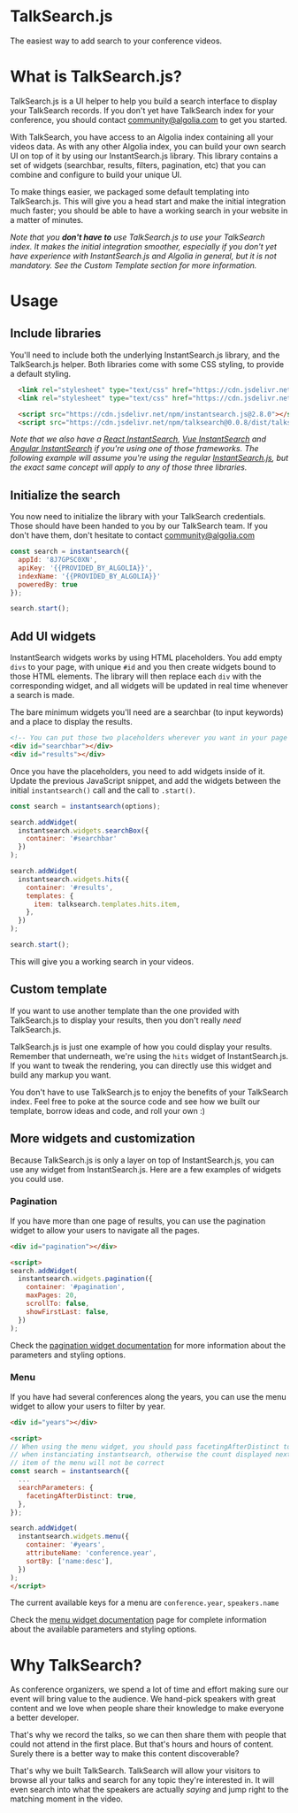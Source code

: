 # TalkSearch.js

The easiest way to add search to your conference videos.

# What is TalkSearch.js?

TalkSearch.js is a UI helper to help you build a search interface to
display your TalkSearch records. If you don't yet have TalkSearch index for
your conference, you should contact community@algolia.com to get you started.

With TalkSearch, you have access to an Algolia index containing all your videos
data. As with any other Algolia index, you can build your own search UI on top
of it by using our InstantSearch.js library. This library contains a set of
widgets (searchbar, results, filters, pagination, etc) that you can combine and
configure to build your unique UI.

To make things easier, we packaged some default templating into TalkSearch.js.
This will give you a head start and make the initial integration much faster;
you should be able to have a working search in your website in a matter of
minutes.

_Note that you __don't have to__ use TalkSearch.js to use your TalkSearch index. It
makes the initial integration smoother, especially if you don't yet have
experience with InstantSearch.js and Algolia in general, but it is not
mandatory. See the Custom Template section for more information._

# Usage

## Include libraries

You'll need to include both the underlying InstantSearch.js library, and the
TalkSearch.js helper. Both libraries come with some CSS styling, to provide
a default styling.

```html
  <link rel="stylesheet" type="text/css" href="https://cdn.jsdelivr.net/npm/instantsearch.js@2.8.0/dist/instantsearch.min.css">
  <link rel="stylesheet" type="text/css" href="https://cdn.jsdelivr.net/npm/talksearch@0.0.8/dist/talksearch.min.css">

  <script src="https://cdn.jsdelivr.net/npm/instantsearch.js@2.8.0"></script>
  <script src="https://cdn.jsdelivr.net/npm/talksearch@0.0.8/dist/talksearch.min.js"></script>
```

_Note that we also have a [React InstantSearch][1], [Vue InstantSearch][2] and
[Angular InstantSearch][3] if you're using one of those frameworks. The
following example will assume you're using the regular [InstantSearch.js][4],
but the exact same concept will apply to any of those three libraries._

## Initialize the search

You now need to initialize the library with your TalkSearch credentials. Those
should have been handed to you by our TalkSearch team. If you don't have them,
don't hesitate to contact community@algolia.com

```javascript
const search = instantsearch({
  appId: '8J7GPSC0XN',
  apiKey: '{{PROVIDED_BY_ALGOLIA}}',
  indexName: '{{PROVIDED_BY_ALGOLIA}}'
  poweredBy: true
});

search.start();
```

## Add UI widgets

InstantSearch widgets works by using HTML placeholders. You add empty `divs` to
your page, with unique `#id` and you then create widgets bound to those HTML
elements. The library will then replace each `div` with the corresponding
widget, and all widgets will be updated in real time whenever a search is made.

The bare minimum widgets you'll need are a searchbar (to input keywords) and
a place to display the results.

```html
<!-- You can put those two placeholders wherever you want in your page -->
<div id="searchbar"></div>
<div id="results"></div>
```

Once you have the placeholders, you need to add widgets inside of it. Update the
previous JavaScript snippet, and add the widgets between the initial
`instantsearch()` call and the call to `.start()`.

```javascript
const search = instantsearch(options);

search.addWidget(
  instantsearch.widgets.searchBox({
    container: '#searchbar'
  })
);

search.addWidget(
  instantsearch.widgets.hits({
    container: '#results',
    templates: {
      item: talksearch.templates.hits.item,
    },
  })
);

search.start();
```

This will give you a working search in your videos.

## Custom template

If you want to use another template than the one provided with TalkSearch.js to
display your results, then you don't really _need_ TalkSearch.js.

TalkSearch.js is just one example of how you could display your results.
Remember that underneath, we're using the `hits` widget of InstantSearch.js. If
you want to tweak the rendering, you can directly use this widget and build any
markup you want.

You don't have to use TalkSearch.js to enjoy the benefits of your TalkSearch
index. Feel free to poke at the source code and see how we built our template,
borrow ideas and code, and roll your own :)

## More widgets and customization

Because TalkSearch.js is only a layer on top of InstantSearch.js, you can use
any widget from InstantSearch.js. Here are a few examples of widgets you could
use.

### Pagination

If you have more than one page of results, you can use the pagination widget to
allow your users to navigate all the pages.

```html
<div id="pagination"></div>

<script>
search.addWidget(
  instantsearch.widgets.pagination({
    container: '#pagination',
    maxPages: 20,
    scrollTo: false,
    showFirstLast: false,
  })
);
```

Check the [pagination widget documentation][5] for more information about the
parameters and styling options.

### Menu

If you have had several conferences along the years, you can use the menu widget
to allow your users to filter by year.

```html
<div id="years"></div>

<script>
// When using the menu widget, you should pass facetingAfterDistinct to true
// when instanciating instantsearch, otherwise the count displayed next to each
// item of the menu will not be correct
const search = instantsearch({
  ...
  searchParameters: {
    facetingAfterDistinct: true,
  },
});

search.addWidget(
  instantsearch.widgets.menu({
    container: '#years',
    attributeName: 'conference.year',
    sortBy: ['name:desc'],
  })
);
</script>
```

The current available keys for a menu are `conference.year`, `speakers.name`

Check the [menu widget documentation][6] page for complete information about the
available parameters and styling options.

# Why TalkSearch?

As conference organizers, we spend a lot of time and effort making sure our
event will bring value to the audience. We hand-pick speakers with great content
and we love when people share their knowledge to make everyone a better
developer.

That's why we record the talks, so we can then share them with people that could
not attend in the first place. But that's hours and hours of content. Surely
there is a better way to make this content discoverable?

That's why we built TalkSearch. TalkSearch will allow your visitors to browse
all your talks and search for any topic they're interested in. It will even
search into what the speakers are actually _saying_ and jump right to the
matching moment in the video.


[1]: https://community.algolia.com/react-instantsearch/
[2]: https://community.algolia.com/vue-instantsearch/
[3]: https://community.algolia.com/angular-instantsearch/
[4]: https://community.algolia.com/instantsearch.js/
[5]: https://community.algolia.com/instantsearch.js/v2/widgets/pagination.html
[6]: https://community.algolia.com/instantsearch.js/v2/widgets/menu.html
